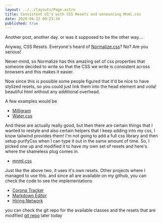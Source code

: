 ```yaml
---
layout: ../../layouts/Page.astro
title: Consistent UI's with CSS Resets and announcing Mnml.css
date: 2020-04-22 00:23:34
published: true
---
```


Another post, another day.
or was it supposed to be the other way....

Anyway, CSS Resets.
Everyone's heard of [Normalize.css](https://necolas.github.io/normalize.css/)? No? Are you serious!

Never-mind, so Normalize has this amazing set of css properties that someone decided to write so that the CSS we write is consistent across browsers and this makes it easier.

Now since this is possible some people figured that it'd be nice to have stylized resets, so you could just link them into the head element and voila! beautiful html without any additional overhead.

A few examples would be

- [Milligram](https://milligram.io/)
- [Water.css](https://kognise.github.io/water.css/)

And these are actually really good, but then there are certain things that I wanted to restyle and also certain helpers that I keep adding into my css, I know tailwind provides them! I'm not going to add a full css library and then setup purifyCss when I can type it out in the same amount of time. So, I picked one up and modified it to have my own set of resets and here's where the shameless plug comes in.

- [mnml.css](https://mnmlcss.js.org/)

Just like the above two, it uses it's own resets. Other projects where I managed to use this.
and since all are available on my github, you can check the code to see the implementations

- [Corona Tracker](https://corona.siddharthgelera.com/)
- [Markdown Editor](https://monotes.barelyhuman.dev/)
- [Hiring Network](https://hireme.barelyhuman.dev/)

you can check the git repo for the available classes and the resets that are modified [git repo](https://github.com/barelyhuman/mnml.css) later today
